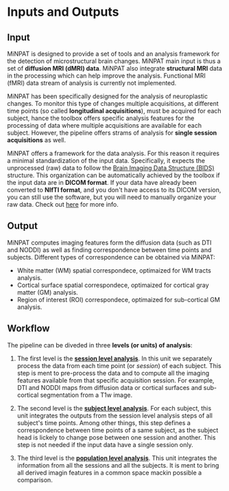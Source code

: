 # Inputs and Outputs

## Input

MiNPAT is designed to  provide a set of tools and an analysis framework for the detection of microstructural brain changes.
MiNPAT main input is thus a set of **diffusion MRI (dMRI) data**. MiNPAT also integrate **structural MRI** data in the processing which can help improve the analysis.
Functional MRI (fMRI) data stream of analysis is currently not implemented.

MiNPAT has been specifically designed for the analysis of neuroplastic changes. To monitor this type of changes multiple acquisitions, at different time points (so called **longitudinal acquisitions**), must be acquired for each subject, hance the toolbox offers specific analysis features for the processing of data where multiple acquisitions are available for each subject.
However, the pipeline offers strams of analysis for **single session acquisitions** as well.

MiNPAT offers a framework for the data analysis. For this reason it requires a minimal standardization of the input data. Specifically, it expects the unprocessed (raw) data to follow the [Brain Imaging Data Structure (BIDS)](https://bids.neuroimaging.io/) structure. This organization can be automatically achieved by the toolbox if the input data are in **DICOM format**. If your data have already been converted to **NIfTI format**, and you don't have access to its DICOM version, you can still use the software, but you will need to manually organize your raw data. Check out [here]() for more info.

## Output

MiNPAT computes imaging features form the diffusion data (such as DTI and NODDI) as well as finding correspondence between time points and subjects. Different types of correspondence can be obtained via MiNPAT:

* White matter (WM) spatial correspondece, optimaized for WM tracts analysis.
* Cortical surface spatial correspondece, optimaized for cortical gray matter (GM) analysis.
* Region of interest (ROI) correspondece, optimaized for sub-cortical GM analysis.

## Workflow

The pipeline can be diveded in three **levels (or units) of analysis**:

1. The first level is the [**session level analysis**](sesLevelAn.md). In this unit we separately process the data from each time point (or *session*) of each subject. This step is ment to pre-process the data and to compute all the imaging features available from that specific acquisition session. For example, DTI and NODDI maps from diffusion data or cortical surfaces and sub-cortical segmentation from a T1w image.

2. The second level is the [**subject level analysis**](subLevelAn.md). For each subject, this unit integrates the outputs from the session level analysis steps of all subject's time points. Among other things, this step defines a correspondence between time points of a same subject, as the subject head is lickely to change pose between one session and another. This step is not needed if the input data have a single session only.

3. The third level is the [**population level analysis**](popLevelAn.md). This unit integrates the information from all the sessions and all the subjects. It is ment to bring all derived imagin features in a common space mackin possible a comparison.


